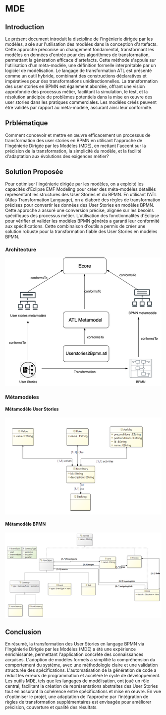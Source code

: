 # MDE
## Introduction
Le présent document introduit la discipline de l'ingénierie dirigée par les modèles, axée sur l'utilisation des modèles dans la conception d'artefacts. Cette approche préconise un changement fondamental, transformant les modèles en données d'entrée pour des algorithmes de transformation, permettant la génération efficace d'artefacts. Cette méthode s'appuie sur l'utilisation d'un méta-modèle, une définition formelle interprétable par un logiciel de modélisation. Le langage de transformation ATL est présenté comme un outil hybride, combinant des constructions déclaratives et impératives pour des transformations unidirectionnelles. La transformation des user stories en BPMN est également abordée, offrant une vision approfondie des processus métier, facilitant la simulation, le test, et la résolution anticipée de problèmes potentiels dans la mise en œuvre des user stories dans les pratiques commerciales. Les modèles créés peuvent être validés par rapport au méta-modèle, assurant ainsi leur conformité.

## Prblématique
Comment concevoir et mettre en œuvre efficacement un processus de transformation des user stories en BPMN en utilisant l'approche de l'Ingénierie Dirigée par les Modèles (MDE), en mettant l'accent sur la précision de la transformation, la simplicité du modèle, et la facilité d'adaptation aux évolutions des exigences métier?

## Solution Proposée
Pour optimiser l'ingénierie dirigée par les modèles, on a exploité les capacités d'Eclipse EMF Modeling pour créer des méta-modèles détaillés représentant les structures des User Stories et du BPMN. En utilisant l'ATL (Atlas Transformation Language), on a élaboré des règles de transformation précises pour convertir les données des User Stories en modèles BPMN. Cette approche a assuré une conversion précise, alignée sur les besoins spécifiques des processus métier. L'utilisation des fonctionnalités d'Eclipse pour vérifier et valider les modèles BPMN générés a garanti leur conformité aux spécifications. Cette combinaison d'outils a permis de créer une solution robuste pour la transformation fiable des User Stories en modèles BPMN.
### Architecture
![Architecture](./metamodels/architecture-mde.drawio.png)
### Métamodèles
#### Métamodèle User Stories
![Métamodèle User Stories](./metamodels/userstory.png)
#### Métamodèle BPMN
![Métamodèle BPMN](./metamodels/bpmn.png)

## Conclusion

En résumé, la transformation des User Stories en langage BPMN via l'Ingénierie Dirigée par les Modèles (MDE) a été une expérience enrichissante, permettant l'application concrète des connaissances acquises. L'adoption de modèles formels a simplifié la compréhension du comportement du système, avec une méthodologie claire et une validation structurée des spécifications. L'automatisation de la génération de code a réduit les erreurs de programmation et accéléré le cycle de développement. Les outils MDE, tels que les langages de modélisation, ont joué un rôle central, facilitant la création de représentations abstraites des User Stories tout en assurant la cohérence entre spécifications et mise en œuvre. En vue d'optimiser le projet, une adaptation de l'approche par l'intégration de règles de transformation supplémentaires est envisagée pour améliorer précision, couverture et qualité des résultats.
